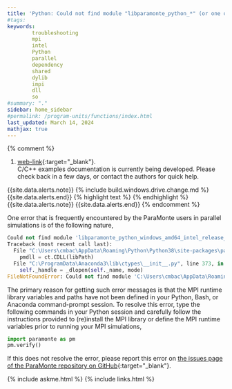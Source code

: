 ```yaml
---
title: 'Python: Could not find module "libparamonte_python_*" (or one of its dependencies)'
#tags: 
keywords: 
        troubleshooting
        mpi
        intel
        Python
        parallel
        dependency
        shared
        dylib
        impi
        dll
        so
#summary: "."
sidebar: home_sidebar
#permalink: /program-units/functions/index.html
last_updated: March 14, 2024
mathjax: true
---
```


{% comment %}
1. [web-link](){:target="_blank"}.  
C/C++ examples documentation is currently being developed. Please check back in a few days, or contact the authors for quick help.  
<div id="toc"></div>  
{{site.data.alerts.note}}
{% include build.windows.drive.change.md %}
{{site.data.alerts.end}}
{% highlight text %}
{% endhighlight %}
<b><code></code></b>
{{site.data.alerts.note}}
{{site.data.alerts.end}}
{% endcomment %}


One error that is frequently encountered by the ParaMonte users in parallel simulations is of the following nature,  
```python  
Could not find module 'libparamonte_python_windows_amd64_intel_release_shared_heap_impi.dll' (or one of its dependencies). Try using the full path with constructor syntax.
Traceback (most recent call last):
  File "C:\Users\cmbac\AppData\Roaming\Python\Python38\site-packages\paramonte\_ParaMonteSampler.py", line 612, in _runSampler
    pmdll = ct.CDLL(libPath)
  File "C:\ProgramData\Anaconda3\lib\ctypes\__init__.py", line 373, in _init_
    self._handle = _dlopen(self._name, mode)
FileNotFoundError: Could not find module 'C:\Users\cmbac\AppData\Roaming\Python\Python38\site-packages\paramonte\libparamonte_python_windows_amd64_intel_release_shared_heap_impi.dll' (or one of its dependencies). Try using the full path with constructor syntax.
```  

The primary reason for getting such error messages is that the MPI runtime library variables and paths have not been defined in your Python, Bash, or Anaconda command-prompt session. To resolve this error, type the following commands in your Python session and carefully follow the instructions provided to (re)install the MPI library or define the MPI runtime variables prior to running your MPI simulations,  
```python  
import paramonte as pm
pm.verify()
```  

If this does not resolve the error, please report this error on [the issues page of the ParaMonte repository on GitHub]({{site.githubIssues}}){:target="_blank"}.  

{% include askme.html %}
{% include links.html %}
